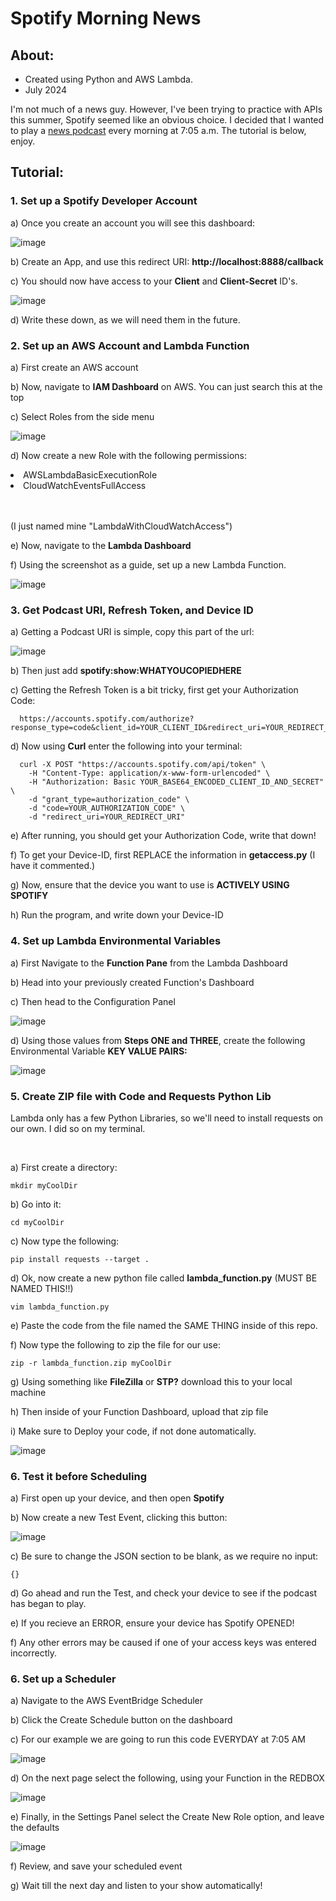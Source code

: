 <h1>Spotify Morning News</h1>

<h2>About:</h2>

  
- Created using Python and AWS Lambda.
- July 2024 

<p>I'm not much of a news guy. However, I've been trying to practice with APIs this summer, 
  Spotify seemed like an obvious choice. I decided that I wanted to play a 
  <a href="https://open.spotify.com/show/5YRTZNTGT7MWhktYYpjR8v">news podcast</a> every
morning at 7:05 a.m. The tutorial is below, enjoy. </p>


<h2>Tutorial:</h2>

<h3>1. Set up a Spotify Developer Account</h3>
          <p> a) Once you create an account you will see this dashboard:</p>
          
 ![image](https://github.com/user-attachments/assets/2a76c7d2-d32a-4504-9f46-9b872f908fdc)
          <p> b) Create an App, and use this redirect URI: <b>http://localhost:8888/callback</b> </p>
          <p> c) You should now have access to your <b>Client</b> and <b>Client-Secret</b> ID's.</p>
          ![image](https://github.com/user-attachments/assets/a6cc4fc9-a14c-4cb3-82ea-af65992e9604)
          <p> d) Write these down, as we will need them in the future. </p>

<h3>2. Set up an AWS Account and Lambda Function</h3>
          <p> a) First create an AWS account</p>
          <p> b) Now, navigate to <b>IAM Dashboard</b> on AWS. You can just search this at the top</p>
          <p> c) Select Roles from the side menu</p>
        
![image](https://github.com/user-attachments/assets/0850c008-0f1e-4330-9408-59f5f9b76874)
          <p> d) Now create a new Role with the following permissions:<p>
          <li>AWSLambdaBasicExecutionRole</li>
          <li>CloudWatchEventsFullAccess</li>
          <br></br>
          <p> (I just named mine "LambdaWithCloudWatchAccess")</p>
          <p> e) Now, navigate to the <b>Lambda Dashboard</b></p>
          <p> f) Using the screenshot as a guide, set up a new Lambda Function.</p>

  ![image](https://github.com/user-attachments/assets/e1569848-529c-4518-8a77-bfb1f0095f11)


<h3>3. Get Podcast URI, Refresh Token, and Device ID</h3>
      <p>a) Getting a Podcast URI is simple, copy this part of the url:</p>
  
  ![image](https://github.com/user-attachments/assets/0a802af0-5e51-40c7-80b8-13054b22bf9b)
      <p>b) Then just add <b>spotify:show:WHATYOUCOPIEDHERE</b></p>
      <p>c) Getting the Refresh Token is a bit tricky, first get your Authorization Code:</p>
      
      https://accounts.spotify.com/authorize?response_type=code&client_id=YOUR_CLIENT_ID&redirect_uri=YOUR_REDIRECT_URI&scope=YOUR_SCOPES
  <p>d) Now using <b>Curl</b> enter the following into your terminal:</p>
  
      curl -X POST "https://accounts.spotify.com/api/token" \
        -H "Content-Type: application/x-www-form-urlencoded" \
        -H "Authorization: Basic YOUR_BASE64_ENCODED_CLIENT_ID_AND_SECRET" \
        -d "grant_type=authorization_code" \
        -d "code=YOUR_AUTHORIZATION_CODE" \
        -d "redirect_uri=YOUR_REDIRECT_URI"
  <p>e) After running, you should get your Authorization Code, write that down!</p>
  <p>f) To get your Device-ID, first REPLACE the information in <b>getaccess.py</b> (I have it commented.)</p>
  <p>g) Now, ensure that the device you want to use is <b>ACTIVELY USING SPOTIFY</b></p>
  <p>h) Run the program, and write down your Device-ID</p>

<h3>4. Set up Lambda Environmental Variables</h3>
  <p>a) First Navigate to the <b>Function Pane</b> from the Lambda Dashboard</p>
  <p>b) Head into your previously created Function's Dashboard</p>
  <p>c) Then head to the Configuration Panel</p>

![image](https://github.com/user-attachments/assets/68f4e262-619c-4f10-8a90-a2a82d4e7e8a)
  <p>d) Using those values from <b>Steps ONE and THREE</b>, create the following Environmental Variable <b>KEY VALUE PAIRS:</b></p>

![image](https://github.com/user-attachments/assets/7569cce1-5928-4bcd-8f3c-aaf9063cd847)

<h3>5. Create ZIP file with Code and Requests Python Lib</h3>
  <p>Lambda only has a few Python Libraries, so we'll need to install requests on our own. I did so on my terminal.</p>
  <br>
  <p>a) First create a directory:</p>

    mkdir myCoolDir
  <p>b) Go into it:</p>

    cd myCoolDir

  <p>c) Now type the following:</p>

    pip install requests --target .

  <p>d) Ok, now create a new python file called <b>lambda_function.py</b> (MUST BE NAMED THIS!!) </p>

    vim lambda_function.py
  <p>e) Paste the code from the file named the SAME THING inside of this repo.</p>
  <p>f) Now type the following to zip the file for our use:</p>

    zip -r lambda_function.zip myCoolDir

  <p>g) Using something like <b>FileZilla</b> or <b>STP?</b> download this to your local machine</p>
  <p>h) Then inside of your Function Dashboard, upload that zip file</p>
  <p>i) Make sure to Deploy your code, if not done automatically.</p>

![image](https://github.com/user-attachments/assets/2d8246e2-2d92-4d97-92ec-e6e295bd8270)

<h3>6. Test it before Scheduling</h3>

  <p>a) First open up your device, and then open <b>Spotify</b></p>
  <p>b) Now create a new Test Event, clicking this button:</p>

![image](https://github.com/user-attachments/assets/8e82e2e2-e01c-4882-9d2c-46d6d3ec3938)

  <p>c) Be sure to change the JSON section to be blank, as we require no input: </p>

    {}
  <p>d) Go ahead and run the Test, and check your device to see if the podcast has began to play.</p>
  <p>e) If you recieve an ERROR, ensure your device has Spotify OPENED!</p>
  <p>f) Any other errors may be caused if one of your access keys was entered incorrectly.</p>

<h3>6. Set up a Scheduler</h3>
  <p>a) Navigate to the AWS EventBridge Scheduler</p>
  <p>b) Click the Create Schedule button on the dashboard </p>
  <p>c) For our example we are going to run this code EVERYDAY at 7:05 AM</p>
  
  ![image](https://github.com/user-attachments/assets/11917efd-c201-4959-ba01-d7b97509339b)

  <p>d) On the next page select the following, using your Function in the REDBOX</p>

  ![image](https://github.com/user-attachments/assets/b992a9bb-6a77-48e7-9444-822a614f9453)

  <p>e) Finally, in the Settings Panel select the Create New Role option, and leave the defaults</p>

  ![image](https://github.com/user-attachments/assets/ef4c3a5a-3a56-4581-9c71-4bb550bcd93b)

  <p>f) Review, and save your scheduled event</p>
  <p>g) Wait till the next day and listen to your show automatically!</p>

